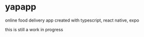 # yapapp
online food delivery app created with typescript, react native, expo

this is still a work in progress

